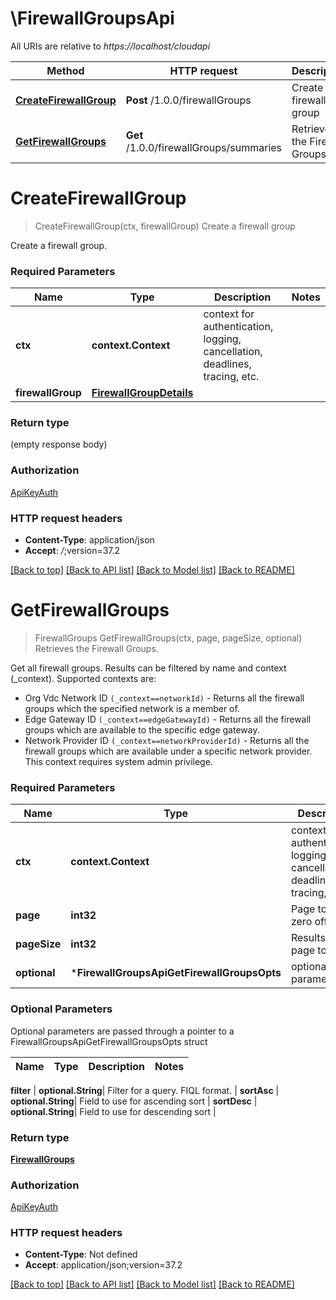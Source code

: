 # \FirewallGroupsApi

All URIs are relative to *https://localhost/cloudapi*

Method | HTTP request | Description
------------- | ------------- | -------------
[**CreateFirewallGroup**](FirewallGroupsApi.md#CreateFirewallGroup) | **Post** /1.0.0/firewallGroups | Create a firewall group
[**GetFirewallGroups**](FirewallGroupsApi.md#GetFirewallGroups) | **Get** /1.0.0/firewallGroups/summaries | Retrieves the Firewall Groups.


# **CreateFirewallGroup**
> CreateFirewallGroup(ctx, firewallGroup)
Create a firewall group

Create a firewall group. 

### Required Parameters

Name | Type | Description  | Notes
------------- | ------------- | ------------- | -------------
 **ctx** | **context.Context** | context for authentication, logging, cancellation, deadlines, tracing, etc.
  **firewallGroup** | [**FirewallGroupDetails**](FirewallGroupDetails.md)|  | 

### Return type

 (empty response body)

### Authorization

[ApiKeyAuth](../README.md#ApiKeyAuth)

### HTTP request headers

 - **Content-Type**: application/json
 - **Accept**: *_/_*;version=37.2

[[Back to top]](#) [[Back to API list]](../README.md#documentation-for-api-endpoints) [[Back to Model list]](../README.md#documentation-for-models) [[Back to README]](../README.md)

# **GetFirewallGroups**
> FirewallGroups GetFirewallGroups(ctx, page, pageSize, optional)
Retrieves the Firewall Groups.

Get all firewall groups. Results can be filtered by name and context (_context). Supported contexts are:   <ul>   <li>Org Vdc Network ID <code>(_context==networkId)</code> -   Returns all the firewall groups which the specified network is a member of.   <li>Edge Gateway ID <code>(_context==edgeGatewayId)</code> -   Returns all the firewall groups which are available to the specific edge gateway.   <li>Network Provider ID <code>(_context==networkProviderId)</code> -   Returns all the firewall groups which are available under a specific network provider. This context requires system admin privilege.   </ul> 

### Required Parameters

Name | Type | Description  | Notes
------------- | ------------- | ------------- | -------------
 **ctx** | **context.Context** | context for authentication, logging, cancellation, deadlines, tracing, etc.
  **page** | **int32**| Page to fetch, zero offset. | [default to 1]
  **pageSize** | **int32**| Results per page to fetch. | [default to 25]
 **optional** | ***FirewallGroupsApiGetFirewallGroupsOpts** | optional parameters | nil if no parameters

### Optional Parameters
Optional parameters are passed through a pointer to a FirewallGroupsApiGetFirewallGroupsOpts struct

Name | Type | Description  | Notes
------------- | ------------- | ------------- | -------------


 **filter** | **optional.String**| Filter for a query.  FIQL format. | 
 **sortAsc** | **optional.String**| Field to use for ascending sort | 
 **sortDesc** | **optional.String**| Field to use for descending sort | 

### Return type

[**FirewallGroups**](FirewallGroups.md)

### Authorization

[ApiKeyAuth](../README.md#ApiKeyAuth)

### HTTP request headers

 - **Content-Type**: Not defined
 - **Accept**: application/json;version=37.2

[[Back to top]](#) [[Back to API list]](../README.md#documentation-for-api-endpoints) [[Back to Model list]](../README.md#documentation-for-models) [[Back to README]](../README.md)

